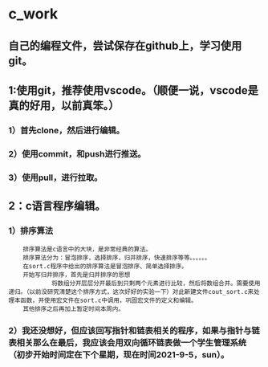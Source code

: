 # c_work
## 自己的编程文件，尝试保存在github上，学习使用git。

## 1:使用git，推荐使用vscode。（顺便一说，vscode是真的好用，以前真笨。）
###     1）首先clone，然后进行编辑。

###     2）使用commit，和push进行推送。

###     3）使用pull，进行拉取。

## 2：c语言程序编辑。
###     1）排序算法
        排序算法是c语言中的大块，是非常经典的算法。
        排序算法分为：冒泡排序，选择排序，归并排序，快速排序等等。。。。。。
        在sort.c程序中给出的排序算法是冒泡排序、简单选择排序。
        开始写归并排序，首先是归并排序的思想
                将数组分开层层分开最后到只剩两个元素进行比较，然后将数组合并。需要使用递归。（以前没研究清楚这个排序方式，这次好好的实验一下）对此新建文件cout_sort.c来处理本函数，并使用宏文件在sort.c中调用，巩固宏文件的定义和编辑。
        其他排序之后再加上暂定时间本周内。


###     2）我还没想好，但应该回写指针和链表相关的程序，如果与指针与链表相关那么在最后，我应该会用双向循环链表做一个学生管理系统（初步开始时间定在下个星期，现在时间2021-9-5，sun）。